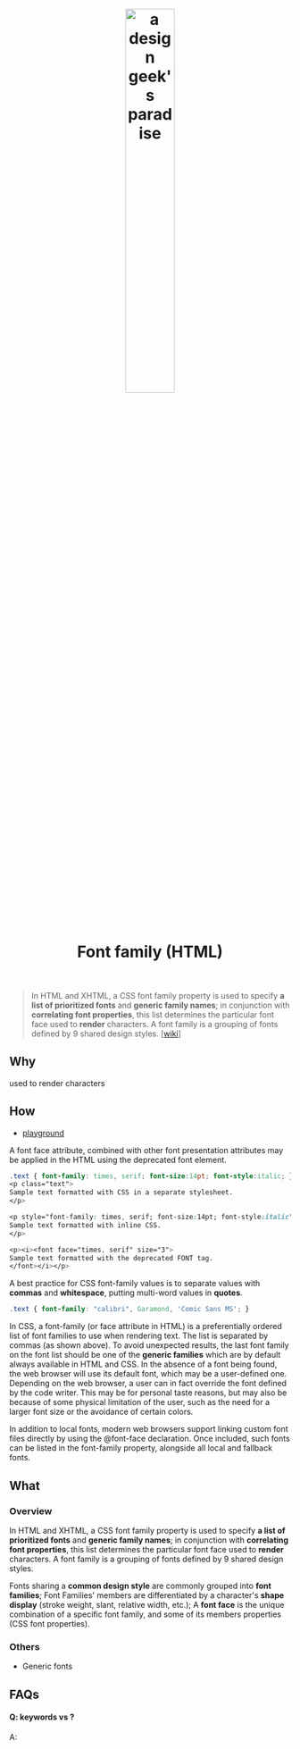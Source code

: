 <h1 align="center">
<br>
	<a href="https://www.wikiwand.com/en/Font_family_(HTML)">
  <img src="https://i.imgur.com/9G4ZTiW.png" alt="a design geek's paradise" width=42%">
  </a>
  <br><br>
Font family (HTML) 
  <br><br>
</h1>

> In HTML and XHTML, a CSS font family property is used to specify **a list of prioritized fonts** and **generic family names**; in conjunction with **correlating font properties**, this list determines the particular font face used to **render** characters. A font family is a grouping of fonts defined by 9 shared design styles. [[wiki](https://www.wikiwand.com/en/Font_family_(HTML)#)]

## Why 

used to render characters

## How

* [playground](https://www.w3schools.com/css/tryit.asp?filename=trycss_font-family)

A font face attribute, combined with other font presentation attributes may be applied in the HTML using the deprecated font element.

``` css
.text { font-family: times, serif; font-size:14pt; font-style:italic; }
<p class="text">
Sample text formatted with CSS in a separate stylesheet.
</p>

<p style="font-family: times, serif; font-size:14pt; font-style:italic">
Sample text formatted with inline CSS.
</p>

<p><i><font face="times, serif" size="3">
Sample text formatted with the deprecated FONT tag.
</font></i></p>
```

A best practice for CSS font-family values is to separate values with **commas** and **whitespace**, putting multi-word values in **quotes**.


``` css
.text { font-family: "calibri", Garamond, 'Comic Sans MS'; }
```

In CSS, a font-family (or face attribute in HTML) is a preferentially ordered list of font families to use when rendering text. The list is separated by commas (as shown above). To avoid unexpected results, the last font family on the font list should be one of the **generic families** which are by default always available in HTML and CSS. In the absence of a font being found, the web browser will use its default font, which may be a user-defined one. Depending on the web browser, a user can in fact override the font defined by the code writer. This may be for personal taste reasons, but may also be because of some physical limitation of the user, such as the need for a larger font size or the avoidance of certain colors.

In addition to local fonts, modern web browsers support linking custom font files directly by using the @font-face declaration. Once included, such fonts can be listed in the font-family property, alongside all local and fallback fonts.


## What 

### Overview

In HTML and XHTML, a CSS font family property is used to specify **a list of prioritized fonts** and **generic family names**; in conjunction with **correlating font properties**, this list determines the particular font face used to **render** characters. A font family is a grouping of fonts defined by 9 shared design styles.

Fonts sharing a **common design style** are commonly grouped into **font families**; Font Families' members are differentiated by a character's **shape display** (stroke weight, slant, relative width, etc.); A **font face** is the unique combination of a specific font family, and some of its members properties (CSS font properties).


### Others

* Generic fonts

## FAQs

#### Q: keywords vs ?

A: 



